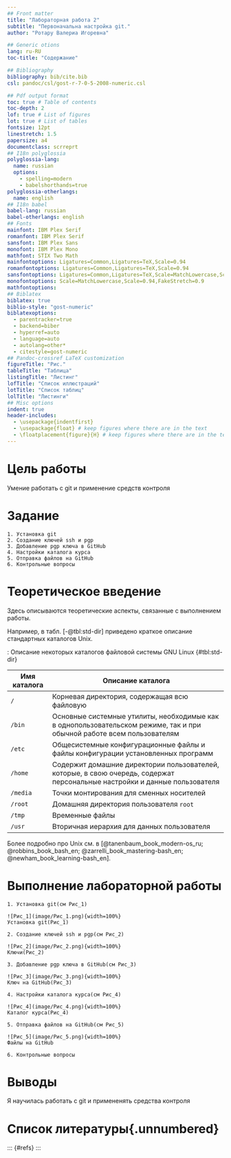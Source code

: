 ```yaml
---
## Front matter
title: "Лабораторная работа 2"
subtitle: "Первоначальна настройка git."
author: "Ротару Валериа Игоревна"

## Generic otions
lang: ru-RU
toc-title: "Содержание"

## Bibliography
bibliography: bib/cite.bib
csl: pandoc/csl/gost-r-7-0-5-2008-numeric.csl

## Pdf output format
toc: true # Table of contents
toc-depth: 2
lof: true # List of figures
lot: true # List of tables
fontsize: 12pt
linestretch: 1.5
papersize: a4
documentclass: scrreprt
## I18n polyglossia
polyglossia-lang:
  name: russian
  options:
	- spelling=modern
	- babelshorthands=true
polyglossia-otherlangs:
  name: english
## I18n babel
babel-lang: russian
babel-otherlangs: english
## Fonts
mainfont: IBM Plex Serif
romanfont: IBM Plex Serif
sansfont: IBM Plex Sans
monofont: IBM Plex Mono
mathfont: STIX Two Math
mainfontoptions: Ligatures=Common,Ligatures=TeX,Scale=0.94
romanfontoptions: Ligatures=Common,Ligatures=TeX,Scale=0.94
sansfontoptions: Ligatures=Common,Ligatures=TeX,Scale=MatchLowercase,Scale=0.94
monofontoptions: Scale=MatchLowercase,Scale=0.94,FakeStretch=0.9
mathfontoptions:
## Biblatex
biblatex: true
biblio-style: "gost-numeric"
biblatexoptions:
  - parentracker=true
  - backend=biber
  - hyperref=auto
  - language=auto
  - autolang=other*
  - citestyle=gost-numeric
## Pandoc-crossref LaTeX customization
figureTitle: "Рис."
tableTitle: "Таблица"
listingTitle: "Листинг"
lofTitle: "Список иллюстраций"
lotTitle: "Список таблиц"
lolTitle: "Листинги"
## Misc options
indent: true
header-includes:
  - \usepackage{indentfirst}
  - \usepackage{float} # keep figures where there are in the text
  - \floatplacement{figure}{H} # keep figures where there are in the text
---
```


# Цель работы

Умение работать с git и применение средств контроля

# Задание

	1. Установка git
	2. Создание ключей ssh и pgp
	3. Добавление pgp ключа в GitHub
	4. Настройки каталога курса
	5. Отправка файлов на GitHub 
	6. Контрольные вопросы

# Теоретическое введение

Здесь описываются теоретические аспекты, связанные с выполнением работы.

Например, в табл. [-@tbl:std-dir] приведено краткое описание стандартных каталогов Unix.

: Описание некоторых каталогов файловой системы GNU Linux {#tbl:std-dir}

| Имя каталога | Описание каталога                                                                                                          |
|--------------|----------------------------------------------------------------------------------------------------------------------------|
| `/`          | Корневая директория, содержащая всю файловую                                                                               |
| `/bin `      | Основные системные утилиты, необходимые как в однопользовательском режиме, так и при обычной работе всем пользователям     |
| `/etc`       | Общесистемные конфигурационные файлы и файлы конфигурации установленных программ                                           |
| `/home`      | Содержит домашние директории пользователей, которые, в свою очередь, содержат персональные настройки и данные пользователя |
| `/media`     | Точки монтирования для сменных носителей                                                                                   |
| `/root`      | Домашняя директория пользователя  `root`                                                                                   |
| `/tmp`       | Временные файлы                                                                                                            |
| `/usr`       | Вторичная иерархия для данных пользователя                                                                                 |

Более подробно про Unix см. в [@tanenbaum_book_modern-os_ru; @robbins_book_bash_en; @zarrelli_book_mastering-bash_en; @newham_book_learning-bash_en].

# Выполнение лабораторной работы

	1. Установка git(см Рис_1)
	
	![Рис_1](image/Рис_1.png){width=100%}
	Установка git(Рис_1)
	
	2. Создание ключей ssh и pgp(см Рис_2)
	
	![Рис_2](image/Рис_2.png){width=100%}
	Ключи(Рис_2)
	
	3. Добавление pgp ключа в GitHub(см Рис_3)
	
	![Рис_3](image/Рис_3.png){width=100%}
	Ключ на GitHub(Рис_3)
	
	4. Настройки каталога курса(см Рис_4)
	
	![Рис_4](image/Рис_4.png){width=100%}
	Каталог курса(Рис_4)
	
	5. Отправка файлов на GitHub(см Рис_5)
	
	![Рис_5](image/Рис_5.png){width=100%}
	Файлы на GitHub
	
	6. Контрольные вопросы
	
# Выводы

Я научилась работать с git и примененять средства контроля

# Список литературы{.unnumbered}

::: {#refs}
:::

